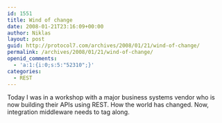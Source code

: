 ```yaml
---
id: 1551
title: Wind of change
date: 2008-01-21T23:16:09+00:00
author: Niklas
layout: post
guid: http://protocol7.com/archives/2008/01/21/wind-of-change/
permalink: /archives/2008/01/21/wind-of-change/
openid_comments:
  - 'a:1:{i:0;s:5:"52310";}'
categories:
  - REST
---
```

<div class='microid-7b014433b3552777e14d0da3201803745b2ba015'>
  <p>
    Today I was in a workshop with a major business systems vendor who is now building their APIs using REST. How the world has changed. Now, integration middleware needs to tag along.
  </p>
</div>